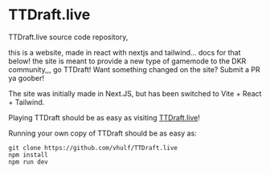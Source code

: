 # TTDraft.live
TTDraft.live source code repository,

this is a website, made in react with nextjs and tailwind... docs for that below! the site is meant to provide a new type of gamemode to the DKR community,,, go TTDraft!  Want something changed on the site? Submit a PR ya goober!

The site was initially made in Next.JS, but has been switched to Vite + React + Tailwind.

Playing TTDraft should be as easy as visiting [TTDraft.live](https://ttdraft.live/)!

Running your own copy of TTDraft should be as easy as:

```
git clone https://github.com/vhulf/TTDraft.live
npm install
npm run dev
```